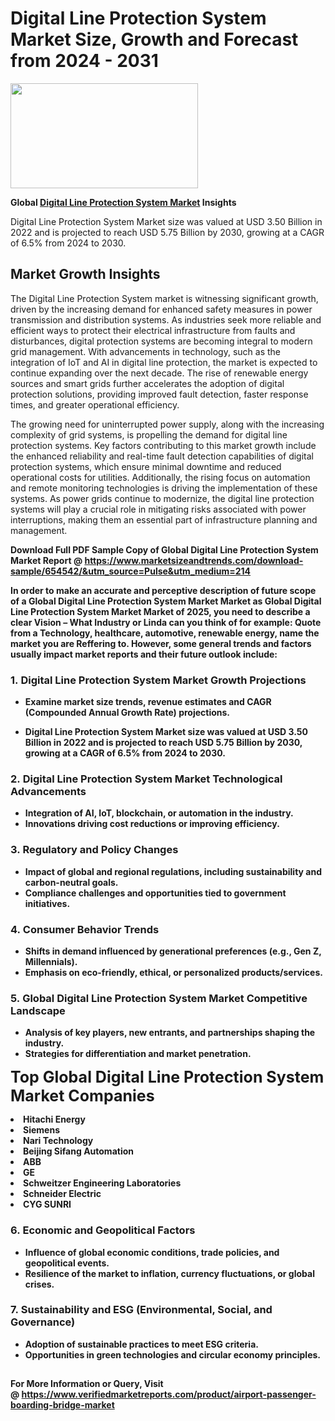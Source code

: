<H1>Digital Line Protection System Market Size, Growth and Forecast from 2024 - 2031</H1><img class="aligncenter size-medium wp-image-584254" src="https://thirdeyenews.in/wp-content/uploads/2024/09/Global-Market-Research-300x168.jpeg" alt="" width="300" height="168" /><p><strong>Global&nbsp;<a href="https://www.marketsizeandtrends.com/download-sample/654542/&amp;utm_source=Pulse&amp;utm_medium=214">Digital Line Protection System Market</a> Insights</strong></p><p>Digital Line Protection System Market size was valued at USD 3.50 Billion in 2022 and is projected to reach USD 5.75 Billion by 2030, growing at a CAGR of 6.5% from 2024 to 2030.</p><p><h2>Market Growth Insights</h2> <p>The Digital Line Protection System market is witnessing significant growth, driven by the increasing demand for enhanced safety measures in power transmission and distribution systems. As industries seek more reliable and efficient ways to protect their electrical infrastructure from faults and disturbances, digital protection systems are becoming integral to modern grid management. With advancements in technology, such as the integration of IoT and AI in digital line protection, the market is expected to continue expanding over the next decade. The rise of renewable energy sources and smart grids further accelerates the adoption of digital protection solutions, providing improved fault detection, faster response times, and greater operational efficiency.</p> <p><strong></strong></p> <p>The growing need for uninterrupted power supply, along with the increasing complexity of grid systems, is propelling the demand for digital line protection systems. Key factors contributing to this market growth include the enhanced reliability and real-time fault detection capabilities of digital protection systems, which ensure minimal downtime and reduced operational costs for utilities. Additionally, the rising focus on automation and remote monitoring technologies is driving the implementation of these systems. As power grids continue to modernize, the digital line protection systems will play a crucial role in mitigating risks associated with power interruptions, making them an essential part of infrastructure planning and management.</p> <p><strong></p><p><span class=""><strong>Download Full PDF Sample Copy of Global Digital Line Protection System Market Report</strong> @ <a href="https://www.marketsizeandtrends.com/download-sample/654542/&amp;utm_source=Pulse&amp;utm_medium=214" target="_blank">https://www.marketsizeandtrends.com/download-sample/654542/&amp;utm_source=Pulse&amp;utm_medium=214</a></span></p><p>In order to make an accurate and perceptive description of future scope of a Global&nbsp;Digital Line Protection System Market Market as Global&nbsp;Digital Line Protection System Market Market of 2025, you need to describe a clear Vision &ndash; What Industry or Linda can you think of for example: Quote from a Technology, healthcare, automotive, renewable energy, name the market you are Reffering to. However, some general trends and factors usually impact market reports and their future outlook include:</p><h3>1.&nbsp;<strong>Digital Line Protection System Market Growth Projections</strong></h3><ul><li>Examine market size trends, revenue estimates and CAGR (Compounded Annual Growth Rate) projections.</li><li><p>Digital Line Protection System Market size was valued at USD 3.50 Billion in 2022 and is projected to reach USD 5.75 Billion by 2030, growing at a CAGR of 6.5% from 2024 to 2030.</p></li></ul><h3>2.&nbsp;<strong>Digital Line Protection System Market Technological Advancements</strong></h3><ul><li>Integration of AI, IoT, blockchain, or automation in the industry.</li><li>Innovations driving cost reductions or improving efficiency.</li></ul><h3>3.&nbsp;<strong>Regulatory and Policy Changes</strong></h3><ul><li>Impact of global and regional regulations, including sustainability and carbon-neutral goals.</li><li>Compliance challenges and opportunities tied to government initiatives.</li></ul><h3>4.&nbsp;<strong>Consumer Behavior Trends</strong></h3><ul><li>Shifts in demand influenced by generational preferences (e.g., Gen Z, Millennials).</li><li>Emphasis on eco-friendly, ethical, or personalized products/services.</li></ul><h3>5.&nbsp;<strong>Global Digital Line Protection System Market Competitive Landscape</strong></h3><ul><li>Analysis of key players, new entrants, and partnerships shaping the industry.</li><li>Strategies for differentiation and market penetration.</li></ul><p data-pm-slice="1 1 []"><span style="color: inherit; font-family: inherit; font-size: 25px;">Top Global Digital Line Protection System Market Companies</span></p><div class="" data-test-id=""><p><li>Hitachi Energy</li><li> Siemens</li><li> Nari Technology</li><li> Beijing Sifang Automation</li><li> ABB</li><li> GE</li><li> Schweitzer Engineering Laboratories</li><li> Schneider Electric</li><li> CYG SUNRI</li></p></div><h3>6.&nbsp;<strong>Economic and Geopolitical Factors</strong></h3><ul><li>Influence of global economic conditions, trade policies, and geopolitical events.</li><li>Resilience of the market to inflation, currency fluctuations, or global crises.</li></ul><h3>7.&nbsp;<strong>Sustainability and ESG (Environmental, Social, and Governance)</strong></h3><ul><li>Adoption of sustainable practices to meet ESG criteria.</li><li>Opportunities in green technologies and circular economy principles.</li></ul><h2><strong style="font-size: 14px;">For More Information or Query, Visit @&nbsp;</strong><a style="background-color: #ffffff; font-size: 14px;" href="https://www.marketsizeandtrends.com/report/digital-line-protection-system-market/" target="_blank">https://www.verifiedmarketreports.com/product/airport-passenger-boarding-bridge-market</a></h2>
